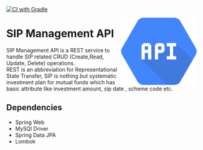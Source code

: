 [![CI with Gradle](https://github.com/iamHrithikRaj/sip_managment/actions/workflows/gradle.yml/badge.svg)](https://github.com/iamHrithikRaj/sip_managment/actions/workflows/gradle.yml)

<img width="200px" align="right" alt="mew" src="./assets/art.png" title="art"/>

# SIP Management API
<p style="text-align=right">SIP Management API is a REST service to handle SIP related CRUD (Create,Read, Update, Delete) operations. <br/>
REST is an abbreviation for Representational State Transfer, SIP is nothing but systematic investment plan for mutual funds which has basic attribute like investment amount, sip date , scheme code etc.<p>

## Dependencies
- Spring Web
- MySQl Driver
- Spring Data JPA
- Lombok
